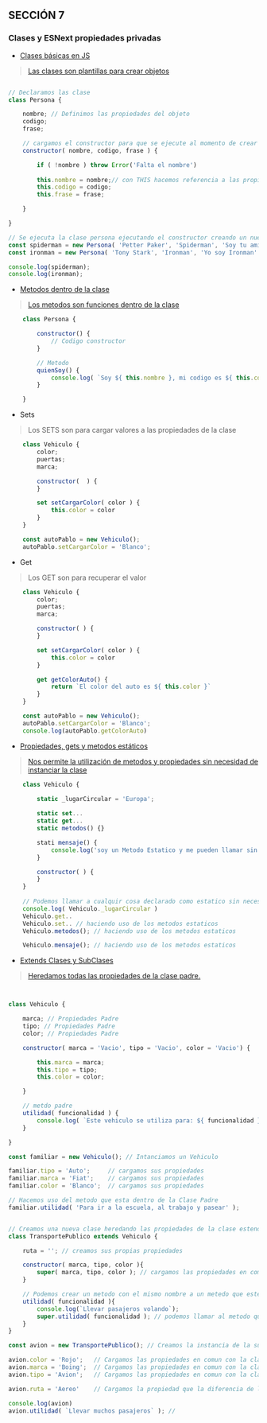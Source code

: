 ## SECCIÓN 7
### Clases y ESNext propiedades privadas
* [Clases básicas en JS]( ./clases/clases.js )
> [ Las clases son plantillas para crear objetos ]( ./clases/clases.js )
```js

// Declaramos las clase
class Persona {

    nombre; // Definimos las propiedades del objeto
    codigo;
    frase;

    // cargamos el constructor para que se ejecute al momento de crear una instancia
    constructor( nombre, codigo, frase ) {

        if ( !nombre ) throw Error('Falta el nombre')
        
        this.nombre = nombre;// con THIS hacemos referencia a las propiedades de la clase
        this.codigo = codigo; 
        this.frase = frase;

    }

}

// Se ejecuta la clase persona ejecutando el constructor creando un nuevo objeto
const spiderman = new Persona( 'Petter Paker', 'Spiderman', 'Soy tu amigable vecino'); 
const ironman = new Persona( 'Tony Stark', 'Ironman', 'Yo soy Ironman' )

console.log(spiderman);
console.log(ironman);
```
* [ Metodos dentro de la clase ]( ./clases/clases.js )
> [ Los metodos son funciones dentro de la clase ]( ./clases/clases.js )
```js
    class Persona {

        constructor() {
            // Codigo constructor 
        }

        // Metodo
        quienSoy() {
            console.log( `Soy ${ this.nombre }, mi codigo es ${ this.codigo } y mi frase es: ${ this.frase }` )
        }

    }
```
* Sets
> Los SETS son para cargar valores a las propiedades de la clase
```js
    class Vehiculo {
        color;
        puertas;
        marca;

        constructor(  ) {
        }

        set setCargarColor( color ) {
            this.color = color
        } 
    }

    const autoPablo = new Vehiculo();
    autoPablo.setCargarColor = 'Blanco';
```
* Get
> Los GET son para recuperar el valor
```js
    class Vehiculo {
        color;
        puertas;
        marca;

        constructor( ) {
        }

        set setCargarColor( color ) {
            this.color = color
        } 

        get getColorAuto() {
            return `El color del auto es ${ this.color }`
        }
    }

    const autoPablo = new Vehiculo();
    autoPablo.setCargarColor = 'Blanco';
    console.log(autoPablo.getColorAuto)

```
* [ Propiedades, gets y metodos estáticos ](./subclases/vehiculo.js)
> [ Nos permite la utilización de metodos y propiedades sin necesidad de instanciar la clase ](./subclases/vehiculo.js)
```js
    class Vehiculo {
        
        static _lugarCircular = 'Europa';

        static set...
        static get...
        static metodos() {}

        stati mensaje() {
            console.log('soy un Metodo Estatico y me pueden llamar sin instanciar la clase')
        }

        constructor( ) {
        }
    }
    
    // Podemos llamar a cualquir cosa declarado como estatico sin necesidad de crear un instancia
    console.log( Vehiculo._lugarCircular )
    Vehiculo.get..
    Vehiculo.set.. // haciendo uso de los metodos estaticos
    Vehiculo.metodos(); // haciendo uso de los metodos estaticos

    Vehiculo.mensaje(); // haciendo uso de los metodos estaticos

```
* [ Extends Clases y SubClases ]( ./subclases/sub-clases.js )
> [ Heredamos todas las propiedades de la clase padre. ]( ./subclases/sub-clases.js )
```js


class Vehiculo {

    marca; // Propiedades Padre
    tipo; // Propiedades Padre
    color; // Propiedades Padre

    constructor( marca = 'Vacio', tipo = 'Vacio', color = 'Vacio') {

        this.marca = marca;
        this.tipo = tipo;
        this.color = color;

    }

    // metdo padre
    utilidad( funcionalidad ) {
        console.log( `Este vehiculo se utiliza para: ${ funcionalidad }` )
    }

}

const familiar = new Vehiculo(); // Intanciamos un Vehiculo

familiar.tipo = 'Auto';     // cargamos sus propiedades
familiar.marca = 'Fiat';    // cargamos sus propiedades
familiar.color = 'Blanco';  // cargamos sus propiedades

// Hacemos uso del metodo que esta dentro de la Clase Padre
familiar.utilidad( 'Para ir a la escuela, al trabajo y pasear' );


// Creamos una nueva clase heredando las propiedades de la clase estendida o padre
class TransportePublico extends Vehiculo {

    ruta = ''; // creamos sus propias propiedades

    constructor( marca, tipo, color ){
        super( marca, tipo, color ); // cargamos las propiedades en común con la clase padre
    }

    // Podemos crear un metodo con el mismo nombre a un metedo que este en la clase padre
    utilidad( funcionalidad ){
        console.log(`Llevar pasajeros volando`);
        super.utilidad( funcionalidad ); // podemos llamar al metodo que tiene el mismo nombre de la clase padre
    }
}

const avion = new TransportePublico(); // Creamos la instancia de la sub-clase

avion.color = 'Rojo';   // Cargamos las propiedades en comun con la clase padre
avion.marca = 'Boing';  // Cargamos las propiedades en comun con la clase padre
avion.tipo = 'Avion';   // Cargamos las propiedades en comun con la clase padre

avion.ruta = 'Aereo'    // Cargamos la propiedad que la diferencia de la clase padre

console.log(avion)
avion.utilidad( `Llevar muchos pasajeros` ); // 

```